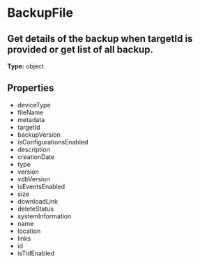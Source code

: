 # BackupFile

## Get details of the backup when targetId is provided or get list of all backup.

**Type:** object

## Properties
* deviceType
* fileName
* metadata
* targetId
* backupVersion
* isConfigurationsEnabled
* description
* creationDate
* type
* version
* vdbVersion
* isEventsEnabled
* size
* downloadLink
* deleteStatus
* systemInformation
* name
* location
* links
* id
* isTidEnabled
